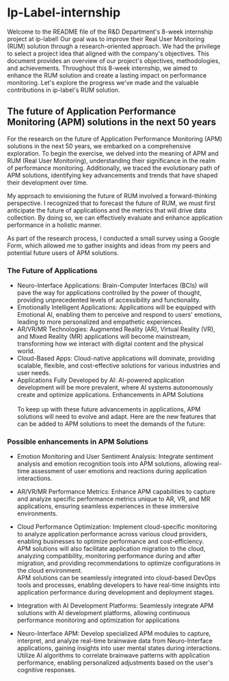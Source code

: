 # Ip-Label-internship
Welcome to the README file of the R&D Department's 8-week internship project at ip-label! Our goal was to improve their Real User Monitoring (RUM) solution through a research-oriented approach. We had the privilege to select a project idea that aligned with the company's objectives. This document provides an overview of our project's objectives, methodologies, and achievements. Throughout this 8-week internship, we aimed to enhance the RUM solution and create a lasting impact on performance monitoring. Let's explore the progress we've made and the valuable contributions in ip-label's RUM solution.
## The future of Application Performance Monitoring (APM) solutions in the next 50 years
For the research on the future of Application Performance Monitoring (APM) solutions in the next 50 years, we embarked on a comprehensive exploration. To begin the exercise, we delved into the meaning of APM and RUM (Real User Monitoring), understanding their significance in the realm of performance monitoring. Additionally, we traced the evolutionary path of APM solutions, identifying key advancements and trends that have shaped their development over time.

My approach to envisioning the future of RUM involved a forward-thinking perspective. I recognized that to forecast the future of RUM, we must first anticipate the future of applications and the metrics that will drive data collection. By doing so, we can effectively evaluate and enhance application performance in a holistic manner.

As part of the research process, I conducted a small survey using a Google Form, which allowed me to gather insights and ideas from my peers and potential future users of APM solutions.
### The Future of Applications
- Neuro-Interface Applications:
Brain-Computer Interfaces (BCIs) will pave the way for applications controlled by the power of thought, providing unprecedented levels of accessibility and functionality.
- Emotionally Intelligent Applications:
Applications will be equipped with Emotional AI, enabling them to perceive and respond to users' emotions, leading to more personalized and empathetic experiences.
- AR/VR/MR Technologies:
Augmented Reality (AR), Virtual Reality (VR), and Mixed Reality (MR) applications will become mainstream, transforming how we interact with digital content and the physical world.
- Cloud-Based Apps:
Cloud-native applications will dominate, providing scalable, flexible, and cost-effective solutions for various industries and user needs.
- Applications Fully Developed by AI:
AI-powered application development will be more prevalent, where AI systems autonomously create and optimize applications.
Enhancements in APM Solutions </br> </br>
To keep up with these future advancements in applications, APM solutions will need to evolve and adapt. Here are the new features that can be added to APM solutions to meet the demands of the future:
### Possible enhancements in APM Solutions

- Emotion Monitoring and User Sentiment Analysis:
Integrate sentiment analysis and emotion recognition tools into APM solutions, allowing real-time assessment of user emotions and reactions during application interactions.

- AR/VR/MR Performance Metrics:
Enhance APM capabilities to capture and analyze specific performance metrics unique to AR, VR, and MR applications, ensuring seamless experiences in these immersive environments.

- Cloud Performance Optimization:
  Implement cloud-specific monitoring to analyze application performance across various cloud providers, enabling businesses to optimize performance and cost-efficiency.</br>
APM solutions will also facilitate application migration to the cloud, analyzing compatibility, monitoring performance during and after migration, and providing recommendations to optimize configurations in the cloud environment.</br>
APM solutions can be seamlessly integrated into cloud-based DevOps tools and processes, enabling developers to have real-time insights into application performance during development and deployment stages.
- Integration with AI Development Platforms:
Seamlessly integrate APM solutions with AI development platforms, allowing continuous performance monitoring and optimization for applications
- Neuro-Interface APM:
Develop specialized APM modules to capture, interpret, and analyze real-time brainwave data from Neuro-Interface applications, gaining insights into user mental states during interactions.
Utilize AI algorithms to correlate brainwave patterns with application performance, enabling personalized adjustments based on the user's cognitive responses.

